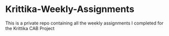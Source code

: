 # Krittika-Weekly-Assignments
This is a private repo containing all the weekly assignments I completed for the Krittika CAB Project

